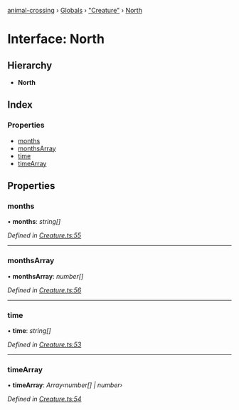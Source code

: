 [animal-crossing](../README.md) › [Globals](../globals.md) › ["Creature"](../modules/_creature_.md) › [North](_creature_.north.md)

# Interface: North

## Hierarchy

* **North**

## Index

### Properties

* [months](_creature_.north.md#months)
* [monthsArray](_creature_.north.md#monthsarray)
* [time](_creature_.north.md#time)
* [timeArray](_creature_.north.md#timearray)

## Properties

###  months

• **months**: *string[]*

*Defined in [Creature.ts:55](https://github.com/Norviah/animal-crossing/blob/577801d/module/types/Creature.ts#L55)*

___

###  monthsArray

• **monthsArray**: *number[]*

*Defined in [Creature.ts:56](https://github.com/Norviah/animal-crossing/blob/577801d/module/types/Creature.ts#L56)*

___

###  time

• **time**: *string[]*

*Defined in [Creature.ts:53](https://github.com/Norviah/animal-crossing/blob/577801d/module/types/Creature.ts#L53)*

___

###  timeArray

• **timeArray**: *Array‹number[] | number›*

*Defined in [Creature.ts:54](https://github.com/Norviah/animal-crossing/blob/577801d/module/types/Creature.ts#L54)*
